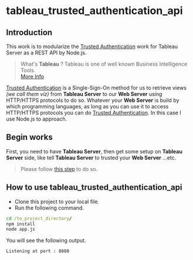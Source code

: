 # tableau_trusted_authentication_api

## Introduction

This work is to modularize the [Trusted Authentication](https://onlinehelp.tableau.com/current/server/en-us/trusted_auth_how.htm) work for Tableau Server as a REST API by Node.js.

>What's **Tableau** ? Tableau is one of well known Business Intelligence Tools.  
[More Info](https://www.tableau.com/)

[Trusted Authentication](https://onlinehelp.tableau.com/current/server/en-us/trusted_auth_how.htm) is a Single-Sign-On method for us to retrieve views *(we call them viz)* from **Tableau Server** to our **Web Server** using HTTP/HTTPS protocols to do so. Whatever your **Web Server** is build by which programming languages, as long as you can use it to access HTTP/HTTPS protocols you can do [Trusted Authentication](https://onlinehelp.tableau.com/current/server/en-us/trusted_auth_how.htm). In this case I use Node.js to approach.

## Begin works

First, you need to have **Tableau Server**, then get some setup on **Tableau Server** side, like tell **Tableau Server** to trusted your **Web Server** ...etc.
> Please follow [this step](https://onlinehelp.tableau.com/current/server/en-us/trusted_auth_trustIP.htm) to do so.

##  How to use **tableau_trusted_authentication_api**

* Clone this project to your local file.
* Run the following command.
```cmd
cd /to_project_directory/
npm install
node app.js
```
You will see the following output.

```
Listening at port : 8080
```
    